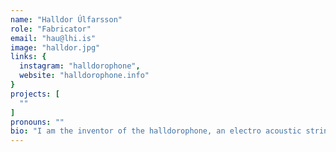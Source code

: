 ```yaml
---
name: "Halldor Úlfarsson"
role: "Fabricator"
email: "hau@lhi.is"
image: "halldor.jpg"
links: {
  instagram: "halldorophone",
  website: "halldorophone.info"
}
projects: [
  ""
]
pronouns: ""
bio: "I am the inventor of the halldorophone, an electro acoustic string instrument intended for working with string based feedback. For the past decade I have been seeking out and working with musicians to make music with halldorophones and noting their thoughts and feelings on the process to inform further development. I am currently working on a PhD documenting and expanding on this work under the supervision of Thor Magnusson and Chris Kiefer at the University of Sussex. Besides working on the Intent project I am currently funded by an innovation grant from the Icelandic Technology Development Fund on further development of halldorophones. I enjoy using my skills as a fabricator to collaborate with musicians and instrument makers in the NIME context."
---
```


